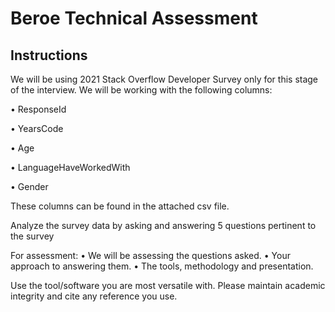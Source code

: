# Beroe Technical Assessment


## Instructions

We will be using 2021 Stack Overflow Developer Survey only for this stage of the interview. We will be working with the following columns:

•	ResponseId

•	YearsCode

•	Age

•	LanguageHaveWorkedWith

•	Gender

These columns can be found in the attached csv file.

Analyze the survey data by asking and answering 5 questions pertinent to the survey

For assessment:
•	We will be assessing the questions asked.
•	Your approach to answering them.
•	The tools, methodology and presentation.

Use the tool/software you are most versatile with. Please maintain academic integrity and cite any reference you use.
